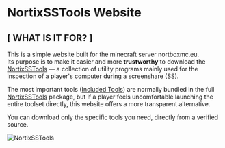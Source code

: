 # NortixSSTools Website

## [ WHAT IS IT FOR? ]

This is a simple website built for the minecraft server nortboxmc.eu.  
Its purpose is to make it easier and more **trustworthy** to download the [NortixSSTools](https://github.com/HonzasikCZ/NortixSSTools) — a collection of utility programs mainly used for the inspection of a player's computer during a screenshare (SS).

The most important tools ([Included Tools](https://github.com/HonzasikCZ/NortixSSTools?tab=readme-ov-file#-included-tools-)) are normally bundled in the full [NortixSSTools](https://github.com/HonzasikCZ/NortixSSTools) package, but if a player feels uncomfortable launching the entire toolset directly, this website offers a more transparent alternative.

You can download only the specific tools you need, directly from a verified source.

![NortixSSTools](https://github.com/user-attachments/assets/37b0667c-feb6-4ced-a8e7-3cc2b07f7a9f)
